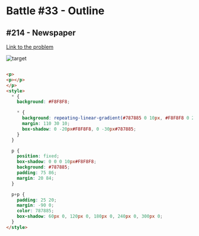 # Battle #33 - Outline

## #214 - Newspaper

[Link to the problem](https://cssbattle.dev/play/214)

![target](https://cssbattle.dev/targets/214.png)

```html

<p>
<p></p>
</p>
<style>
  * {
    background: #F8F8F8;

    * {
      background: repeating-linear-gradient(#787885 0 10px, #F8F8F8 0 20px);
      margin: 110 30 10;
      box-shadow: 0 -20px#F8F8F8, 0 -30px#787885;
    }
  }

  p {
    position: fixed;
    box-shadow: 0 0 0 10px#F8F8F8;
    background: #787885;
    padding: 75 86;
    margin: 20 84;
  }

  p+p {
    padding: 25 20;
    margin: -90 0;
    color: 787885;
    box-shadow: 60px 0, 120px 0, 180px 0, 240px 0, 300px 0;
  }
</style>


```
